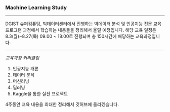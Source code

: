 ### Machine Learning Study
***

DGIST 슈퍼컴퓨팅, 빅데이터센터에서 진행하는 빅데이터 분석 및 인공지능 전문 교육 프로그램 과정에서 학습하는 내용들을 정리해서 올릴 예정입니다. 해당 교육 일정은 8.3(월)~8.27(목) 09:00 ~ 18:00로 진행되며 총 150시간에 해당하는 교육과정입니다. 
***
*교육과정 커리큘럼*
1. 인공지능 개론 
2. 데이터 분석 
3. 머신러닝
4. 딥러닝 
5. Kaggle을 통한 실전 프로젝트

4주동안 교육 내용을 최대한 정리해서 깃허브에 올리겠습니다.
